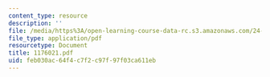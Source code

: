 ```yaml
---
content_type: resource
description: ''
file: /media/https%3A/open-learning-course-data-rc.s3.amazonaws.com/24-942-grammar-of-a-less-familiar-language-spring-2003/feb030ac64f4c7f2c97f97f03ca611eb_1176021.pdf
file_type: application/pdf
resourcetype: Document
title: 1176021.pdf
uid: feb030ac-64f4-c7f2-c97f-97f03ca611eb
---
```


